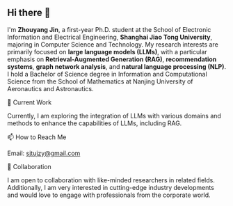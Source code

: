 ## Hi there 👋
I'm **Zhouyang Jin**, a first-year Ph.D. student at the School of Electronic Information and Electrical Engineering, **Shanghai Jiao Tong University**, majoring in Computer Science and Technology. My research interests are primarily focused on **large language models (LLMs)**, with a particular emphasis on **Retrieval-Augmented Generation (RAG)**, **recommendation systems**, **graph  network analysis**, and **natural language processing (NLP)**. I hold a Bachelor of Science degree in Information and Computational Science from the School of Mathematics at Nanjing University of Aeronautics and Astronautics.

🔭 Current Work

Currently, I am exploring the integration of LLMs with various domains and methods to enhance the capabilities of LLMs, including RAG.

📫 How to Reach Me

Email: sjtujzy@gmail.com

🤝 Collaboration

I am open to collaboration with like-minded researchers in related fields. Additionally, I am very interested in cutting-edge industry developments and would love to engage with professionals from the corporate world.

<!--
**jzyKevin/jzyKevin** is a ✨ _special_ ✨ repository because its `README.md` (this file) appears on your GitHub profile.

Here are some ideas to get you started:

- 🔭 I’m currently working on ...
- 🌱 I’m currently learning ...
- 👯 I’m looking to collaborate on ...
- 🤔 I’m looking for help with ...
- 💬 Ask me about ...
- 📫 How to reach me: ...
- 😄 Pronouns: ...
- ⚡ Fun fact: ...
-->
